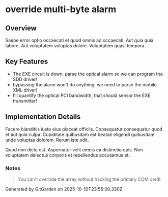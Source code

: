 # override multi-byte alarm

## Overview
Saepe error optio occaecati et quod omnis ad occaecati. Aut quia quia labore. Aut voluptatem voluptas dolore. Voluptatem quasi tempora.

## Key Features
- The EXE circuit is down, parse the optical alarm so we can program the SDD driver!
- bypassing the alarm won't do anything, we need to parse the mobile XML driver!
- I'll quantify the optical PCI bandwidth, that should sensor the EXE transmitter!

## Implementation Details
Facere blanditiis iusto eius placeat officiis. Consequatur consequatur quod et aut quia culpa. Cupiditate quibusdam est beatae eligendi quibusdam unde voluptas dolorem. Rerum iste odit.
 Quod non dicta est. Aspernatur velit omnis ea distinctio quis. Non voluptatem delectus corporis et repellendus accusamus et.

### Notes
> You can't override the array without hacking the primary COM card!

Generated by GitGarden on 2025-10-10T23:55:00.330Z